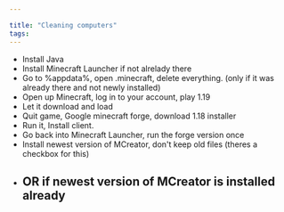 ```yaml
---

title: "Cleaning computers"
tags:
---
```

- Install Java
- Install Minecraft Launcher if not alrelady there
- Go to %appdata%, open .minecraft, delete everything. (only if it was already there and not newly installed)
- Open up Minecraft, log in to your account, play 1.19
- Let it download and load
- Quit game, Google minecraft forge, download 1.18 installer
- Run it, Install client.
- Go back into Minecraft Launcher, run the forge version once
- Install newest version of MCreator, don't keep old files (theres a checkbox for this)
- OR if newest version of MCreator is installed already
	- 